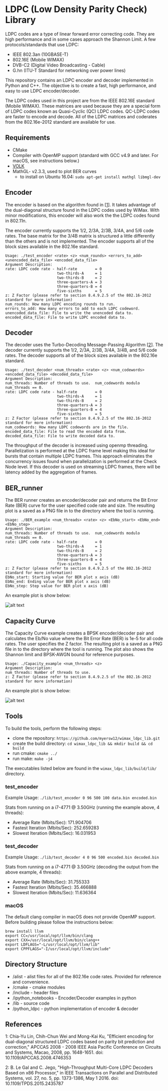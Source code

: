 # LDPC (Low Density Parity Check) Library

LDPC codes are a type of linear forward error correcting code.  They are high performance and in some cases approach the Shannon Limit.  A few protocols/standards that use LDPC:
  *  IEEE 802.3an (10GBASE-T)
  *  802.16E (Mobile WIMAX)
  *  DVB-C2 (Digital Video Broadcasting - Cable)
  *  G.hn (ITU-T Standard for networking over power lines)

This repository contains an LDPC encoder and decoder implemented in Python and C++.  The objective is to create a fast, high performance, and easy to use LDPC encoder/decoder. 

The LDPC codes used in this project are from the IEEE 802.16E standard (Mobile WIMAX).  These matrices are used because they are a special form of LDPC codes known as Quasi-Cyclic (QC) LDPC codes.  QC-LDPC codes are faster to encode and decode.  All of the LDPC matrices and coderates from the 802.16e-2012 standard are available for use.

## Requirements

  * CMake
  * Compiler with OpenMP support (standard with GCC v4.9 and later. For macOS, see instructions below.)
  * [VOLK](http://libvolk.org/)
  * MathGL- v2.3.3, used to plot BER curves
      * to install on Ubuntu 16.04: `sudo apt-get install mathgl libmgl-dev`

## Encoder

The encoder is based on the algorithm found in [[1](#footnote1)].  It takes advantage of the dual-diagonal structure found in the LDPC codes used by WiMax.  With minor modifications, this encoder will also work the the LDPC codes found in 802.11n.

The encoder currently supports the 1/2, 2/3A, 2/3B, 3/4A, and 5/6 code rates.  The base matrix for the 3/4B matrix is structured a little differently than the others and is not implemented.  The encoder supports all of the block sizes available in the 802.16e standard.

```
Usage: ./test_encoder <rate> <z> <num_rounds> <errors_to_add> <unencoded_data_file> <encoded_data_file>
Argument Description:
rate: LDPC code rate - half-rate        = 0
                       two-thirds-A     = 1
                       two-thirds-B     = 2
                       three-quarters-A = 3
                       three-quarters-B = 4
                       five-sixths      = 5
z: Z Factor (please refer to section 8.4.9.2.5 of the 802.16-2012 standard for more information)
num_rounds: How many LDPC encoding rounds to run.
errors_to_add: How many errors to add to each LDPC codeword.
unencoded_data_file: File to write the unencoded data to.
encoded_data_file: File to write LDPC encoded data to.
```

## Decoder

The decoder uses the Turbo-Decoding Message-Passing Algorithm [[2](#footnote2)].  The decoder currently supports the 1/2, 2/3A, 2/3B, 3/4A, 3/4B, and 5/6 code rates.  The decoder supports all of the block sizes available in the 802.16e standard.

```
Usage: ./test_decoder <num_threads> <rate> <z> <num_codewords> <encoded_data_file> <decoded_data_file>
Argument Description:
num_threads: Number of threads to use.  num_codewords modulo num_threads == 0.
rate: LDPC code rate - half-rate        = 0
                       two-thirds-A     = 1
                       two-thirds-B     = 2
                       three-quarters-A = 3
                       three-quarters-B = 4
                       five-sixths      = 5
z: Z Factor (please refer to section 8.4.9.2.5 of the 802.16-2012 standard for more information)
num_codewords: How many LDPC codewords are in the file.
encoded_data_file: File to read the encoded data from.
decoded_data_file: File to write decoded data to.
```
The throughput of the decoder is increased using openmp threading.  Parallelization is performed at the LDPC frame level making this ideal for bursts that contain multiple LDPC frames.  This approach eliminates the concurrency issues found when parallelization is performed at the Check Node level.  If this decoder is used on streaming LDPC frames, there will be latency added by the aggregation of frames.

## BER_runner

The BER runner creates an encoder/decoder pair and returns the Bit Error Rate (BER) curve for the user specified code rate and size.  The resulting plot is a saved as a PNG file in to the directory where the tool is running.

```
Usage: ./BER_example <num_threads> <rate> <z> <EbNo_start> <EbNo_end> <EbNo_step> 
Argument Description:
num_threads: Number of threads to use.  num_codewords modulo num_threads == 0.
rate: LDPC code rate - half-rate        = 0
                       two-thirds-A     = 1
                       two-thirds-B     = 2
                       three-quarters-A = 3
                       three-quarters-B = 4
                       five-sixths      = 5
z: Z Factor (please refer to section 8.4.9.2.5 of the 802.16-2012 standard for more information)
EbNo_start: Starting value for BER plot x axis (dB)
EbNo_end: Ending value for BER plot x axis (dB)
EbNo_step: Step value for BER plot x axis (dB)
```
An example plot is show below:

![alt text](https://github.com/myersw12/wimax_ldpc_lib/blob/master/example_plots/BER_LDPC_RATE5_N576_K480.png)

## Capacity Curve

The Capacity Curve example creates a BPSK encoder/decoder pair and calculates the Eb/No value where the Bit Error Rate (BER) is 1e-5 for all code rates.  The user specifies the Z factor.  The resulting plot is a saved as a PNG file in to the directory where the tool is running.  The plot also shows the Shannon limit and BPSK-AWGN bound for reference purposes.

```
Usage: ./Capacity_example <num_threads> <z>
Argument Description:
num_threads: Number of threads to use.
z: Z Factor (please refer to section 8.4.9.2.5 of the 802.16-2012 standard for more information)
```
An example plot is show below:

![alt text](https://github.com/myersw12/wimax_ldpc_lib/blob/master/example_plots/CAP_LDPC_N2304.png)

## Tools

To build the tools, perform the following steps:
   * clone the repository: `https://github.com/myersw12/wimax_ldpc_lib.git`
   * create the build directory: `cd wimax_ldpc_lib && mkdir build && cd build`
   * run cmake: `cmake ../`
   * run make: `make -j4`
   
The executables listed below are found in the `wimax_ldpc_lib/build/lib/` directory.

### test_encoder

Example Usage: `./lib/test_encoder 0 96 500 100 data.bin encoded.bin`

Stats from running on a i7-4771 @ 3.50GHz (running the example above, 4 threads):
  * Average Rate (Mbits/Sec): 171.904706
  * Fastest Iteration (Mbits/Sec): 252.659283
  * Slowest Iteration (Mbits/Sec): 16.031953

### test_decoder

Example Usage: `./lib/test_decoder 4 0 96 500 encoded.bin decoded.bin`

Stats from running on a i7-4771 @ 3.50GHz (decoding the output from the above example, 4 threads):
  * Average Rate (Mbits/Sec): 31.755333
  * Fastest Iteration (Mbits/Sec): 35.466888
  * Slowest Iteration (Mbits/Sec): 11.636364


### macOS
The default clang compiler in macOS does not provide OpenMP support. Before building please follow the instructions below: 
```
brew install llvm
export CC=/usr/local/opt/llvm/bin/clang
export CXX=/usr/local/opt/llvm/bin/clang++ 
export LDFLAGS="-L/usr/local/opt/llvm/lib"
export CPPFLAGS="-I/usr/local/opt/llvm/include"
```

## Directory Structure

  * /alist - alist files for all of the 802.16e code rates.  Provided for reference and convenience.
  * /cmake - cmake modules
  * /include - header files
  * /ipython_notebooks - Encoder/Decoder examples in python
  * /lib - source code
  * /python_ldpc - python implementation of encoder & decoder

## References

<a name="footnote1">1</a>: Chia-Yu Lin, Chih-Chun Wei and Mong-Kai Ku, "Efficient encoding for dual-diagonal structured LDPC codes based on parity bit prediction and correction," APCCAS 2008 - 2008 IEEE Asia Pacific Conference on Circuits and Systems, Macao, 2008, pp. 1648-1651.
doi: 10.1109/APCCAS.2008.4746353

<a name="footnote2">2</a>: B. Le Gal and C. Jego, "High-Throughput Multi-Core LDPC Decoders Based on x86 Processor," in IEEE Transactions on Parallel and Distributed Systems, vol. 27, no. 5, pp. 1373-1386, May 1 2016.
doi: 10.1109/TPDS.2015.2435787 

